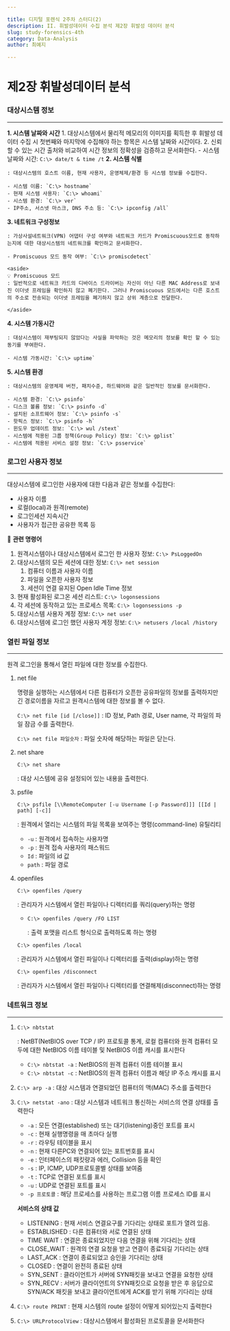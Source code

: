 ```yaml
---

title: 디지털 포렌식 2주차 스터디(2)
description: II. 휘발성데이터 수집 분석 제2장 휘발성 데이터 분석
slug: study-forensics-4th
category: Data-Analysis
author: 최예지

---
```


# 제2장 휘발성데이터 분석

### 대상시스템 정보

---

**1. 시스템 날짜와 시간**
    1. 대상시스템에서 물리적 메모리의 이미지를 획득한 후 휘발성 데이터 수집 시 첫번째와 마지막에 수집해야 하는 항목은 시스템 날짜와 시간이다.
    2. 신뢰할 수 있는 시간 출처와 비교하여 시간 정보의 정확성을 검증하고 문서화한다.
    - 시스템 날짜와 시간: `C:\> date/t & time /t`
**2. 시스템 식별**
    
    : 대상시스템의 호스트 이름, 현재 사용자, 운영체제/환경 등 시스템 정보를 수집한다.
    
    - 시스템 이름: `C:\> hostname`
    - 현재 시스템 사용자: `C:\> whoami`
    - 시스템 환경: `C:\> ver`
    - IP주소, 서스넷 마스크, DNS 주소 등: `C:\> ipconfig /all`
**3. 네트워크 구성정보**
    
    : 가상사설네트워크(VPN) 어댑터 구성 여부와 네트워크 카드가 Promiscuous모드로 동작하는지에 대한 대상시스템의 네트워크를 확인하고 문서화한다.
    
    - Promiscuous 모드 동작 여부: `C:\> promiscdetect`
    
    <aside>
    💡 Promiscuous 모드
    : 일반적으로 네트워크 카드의 디바이스 드라이버는 자신이 아닌 다른 MAC Address로 보내진 이더넷 프레임을 확인하지 않고 폐기한다. 그러나 Promiscuous 모드에서는 다른 호스트의 주소로 전송되는 이더넷 프레임을 폐기하지 않고 상위 계층으로 전달한다.
    
    </aside>
    
**4. 시스템 가동시간**
    
    : 대상시스템이 재부팅되지 않았다는 사실을 파악하는 것은 메모리의 정보를 확인 할 수 있는 동기를 부여한다.
    
    - 시스템 가동시간: `C:\> uptime`
**5. 시스템 환경**
    
    : 대상시스템의 운영체제 버전, 패치수준, 하드웨어와 같은 일반적인 정보를 문서화한다.
    
    - 시스템 환경: `C:\> psinfo`
    - 디스크 볼륨 정보: `C:\> psinfo -d`
    - 설치된 소프트웨어 정보: `C:\> psinfo -s`
    - 핫픽스 정보: `C:\> psinfo -h`
    - 윈도우 업데이트 정보: `C:\> wul /stext`
    - 시스템에 적용된 그룹 정책(Group Policy) 정보: `C:\> gplist`
    - 시스템에 적용된 서비스 설정 정보: `C:\> psservice`

### 로그인 사용자 정보

---

대상시스템에 로그인한 사용자에 대한 다음과 같은 정보를 수집한다:

- 사용자 이름
- 로컬(local)과 원격(remote)
- 로그인세션 지속시간
- 사용자가 접근한 공유한 목록 등

📍 **관련 명령어**

1. 원격시스템이나 대상시스템에서 로그인 한 사용자 정보: `C:\> PsLoggedOn`
2. 대상시스템의 모든 세션에 대한 정보: `C:\> net session`
    1. 컴퓨터 이름과 사용자 이름
    2. 파일을 오픈한 사용자 정보
    3. 세션이 연결 유지된 Open Idle Time 정보
3. 현재 활성화된 로그온 세션 리스트: `C:\> logonsessions`
4. 각 세션에 동작하고 있는 프로세스 목록: `C:\> logonsessions -p`
5. 대상시스템 사용자 계정 정보: `C:\> net user`
6. 대상시스템에 로그인 했던 사용자 계정 정보: `C:\> netusers /local /history`

### 열린 파일 정보

---

원격 로그인을 통해서 열린 파일에 대한 정보를 수집한다.

1. net file
    
    명령을 실행하는 시스템에서 다른 컴퓨터가 오픈한 공유파일의 정보를 출력하지만 긴 경로이름을 자르고 원격시스템에 대한 정보를 볼 수 없다.
    
    `C:\> net file [id [/close]]` : ID 정보, Path 경로, User name, 각 파일의 파일 잠금 수를 출력한다.
    
    `C:\> net file 파일숫자` : 파일 숫자에 해당하는 파일은 닫는다.
     
2. net share
    
    `C:\> net share`
    
    : 대상 시스템에 공유 설정되어 있는 내용을 출력한다.
    
3. psfile
    
    `C:\> psfile [\\RemoteComputer [-u Username [-p Password]]] [[Id | path] [-c]]`
    
    : 원격에서 열리는 시스템의 파일 목록을 보여주는 명령(command-line) 유틸리티
    
    - `-u` : 원격에서 접속하는 사용자명
    - `-p` : 원격 접속 사용자의 패스워드
    - `Id` : 파일의 id 값
    - `path` : 파일 경로
4. openfiles
    
    `C:\> openfiles /query`
    
    : 관리자가 시스템에서 열린 파일이나 디렉터리를 쿼리(query)하는 명령
    
    - `C:\> openfiles /query /FO LIST`
        
        : 출력 포맷을 리스트 형식으로 출력하도록 하는 명령 
        
    
    `C:\> openfiles /local`
    
    : 관리자가 시스템에서 열린 파일이나 디렉터리를 출력(display)하는 명령
    
    `C:\> openfiles /disconnect`
    
    : 관리자가 시스템에서 열린 파일이나 디렉터리를 연결해제(disconnect)하는 명령
    

### 네트워크 정보

---

1. `C:\> nbtstat`
    
    : NetBT(NetBIOS over TCP / IP) 프로토콜 통계, 로컬 컴퓨터와 원격 컴퓨터 모두에 대한 NetBIOS 이름 테이블 및 NetBIOS 이름 캐시를 표시한다
    
    - `C:\> nbtstat -a` : NetBIOS의 원격 컴퓨터 이름 테이블 표시
    - `C:\> nbtstat -c` : NetBIOS의 원격 컴퓨터 이름과 해당 IP 주소 캐시를 표시
2. `C:\> arp -a` : 대상 시스템과 연결되었던 컴퓨터의 맥(MAC) 주소를 출력한다
3. `C:\> netstat -ano` : 대상 시스템과 네트워크 통신하는 서비스의 연결 상태를 출력한다
    - `-a` : 모든 연결(established) 또는 대기(listening)중인 포트를 표시
    - `-c` : 현재 실행명령을 매 초마다 실행
    - `-r` : 라우팅 테이블을 표시
    - `-n` : 현재 다른PC와 연결되어 있는 포트번호를 표시
    - `-e` : 인터페이스의 패킷량과 에러, Collision 등을 확인
    - `-s` : IP, ICMP, UDP프로토콜별 상태를 보여줌
    - `-t` : TCP로 연결된 포트를 표시
    - `-u` : UDP로 연결된 포트를 표시
    - `-p 프로토콜` : 해당 프로세스를 사용하는 프로그램 이름 프로세스 ID를 표시
    
    **서비스의 상태 값**
    
    - LISTENING : 현재 서비스 연결요구를 기다리는 상태로 포트가 열려 있음.
    - ESTABLISHED : 다른 컴퓨터와 서로 연결된 상태
    - TIME WAIT : 연결은 종료되었지만 다음 연결을 위해 기다리는 상태
    - CLOSE_WAIT : 원격의 연결 요청을 받고 연결이 종료되길 기다리는 상태
    - LAST_ACK : 연결이 종료되었고 승인을 기다리는 상태
    - CLOSED : 연결이 완전히 종료된 상태
    - SYN_SENT : 클라이언트가 서버에 SYN패킷을 보내고 연결을 요청한 상태
    - SYN_RECV : 서버가 클라이언트의 SYN패킷으로 요청을 받은 후 응답으로 SYN/ACK 패킷을 보내고 클라이언트에게 ACK를 받기 위해 기다리는 상태
4. `C:\> route PRINT` : 현재 시스템의 route 설정이 어떻게 되어있는지 출력한다
5. `C:\> URLProtocolView` : 대상시스템에서 활성화된 프로토콜을 문서화한다
